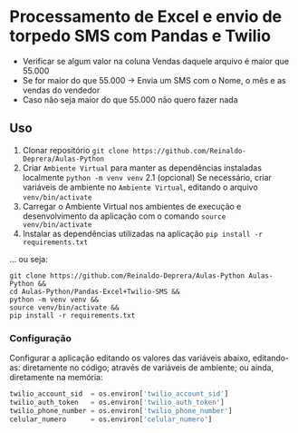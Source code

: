 # **Processamento de Excel** e **envio de torpedo SMS** com **Pandas e Twilio**

- Verificar se algum valor na coluna Vendas daquele arquivo é maior que 55.000
- Se for maior do que 55.000 -> Envia um SMS com o Nome, o mês e as vendas do vendedor
- Caso não seja maior do que 55.000 não quero fazer nada

## Uso

1. Clonar repositório `git clone https://github.com/Reinaldo-Deprera/Aulas-Python`
2. Criar `Ambiente Virtual` para manter as dependências instaladas localmente `python -m venv venv`
2.1 (opcional) Se necessário, criar variáveis de ambiente no `Ambiente Virtual`, editando o arquivo `venv/bin/activate`
3. Carregar o Ambiente Virtual nos ambientes de execução e desenvolvimento da aplicação com o comando `source venv/bin/activate`
4. Instalar as dependências utilizadas na aplicação `pip install -r requirements.txt`

... ou seja:

```console
git clone https://github.com/Reinaldo-Deprera/Aulas-Python Aulas-Python &&
cd Aulas-Python/Pandas-Excel+Twilio-SMS &&
python -m venv venv &&
source venv/bin/activate &&
pip install -r requirements.txt
```

### Configuração

Configurar a aplicação editando os valores das variáveis abaixo, editando-as: diretamente no código; através de variáveis de ambiente; ou ainda, diretamente na memória:

```python
twilio_account_sid  = os.environ['twilio_account_sid']
twilio_auth_token   = os.environ['twilio_auth_token']
twilio_phone_number = os.environ['twilio_phone_number']
celular_numero      = os.environ['celular_numero']
```